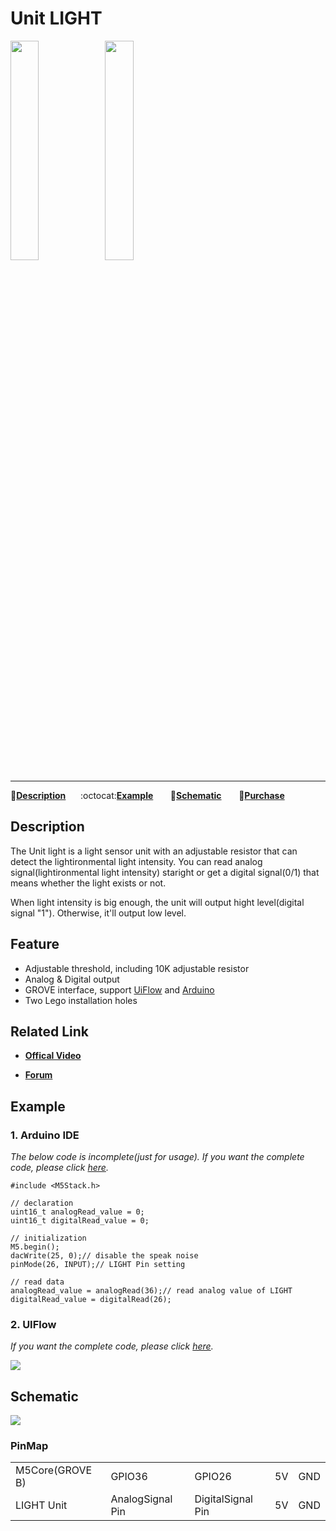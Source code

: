 # Unit LIGHT

<img src="assets/img/product_pics/unit/M5GO_Unit_light.png" width="30%" height="30%"><img src="assets/img/product_pics/unit/unit_light_grove_b.png" width="30%" height="30%">

***

:memo:**[Description](#Description)**&nbsp;&nbsp;&nbsp;&nbsp;&nbsp;&nbsp;:octocat:**[Example](#Example)**&nbsp;&nbsp;&nbsp;&nbsp;&nbsp;&nbsp; :electric_plug:**[Schematic](#Schematic)** &nbsp;&nbsp;&nbsp;&nbsp;&nbsp;&nbsp;🛒**[Purchase](https://www.aliexpress.com/store/product/M5Stack-Official-Light-Unit-with-Photoresistance-Grove-Port-Analog-Digital-Output-Compatible-with-M5GO-FIRE-ESP32/3226069_32920589923.html?spm=2114.12010615.8148356.4.1be27011RbDBo5)**

## Description

The Unit light is a light sensor unit with an adjustable resistor that can detect the lightironmental light intensity.
You can read analog signal(lightironmental light intensity) staright or get a digital signal(0/1) that means whether the light exists or not.

When light intensity is big enough, the unit will output hight level(digital signal "1"). Otherwise, it'll output low level.

## Feature

-  Adjustable threshold, including 10K adjustable resistor
-  Analog & Digital output
-  GROVE interface, support [UiFlow](http://flow.m5stack.com) and [Arduino](http://www.arduino.cc)
-  Two Lego installation holes

## Related Link

- **[Offical Video](https://www.youtube.com/channel/UCozgFVglWYQXbvTmGyS739w)**

- **[Forum](http://forum.m5stack.com/)**

## Example

### 1. Arduino IDE

*The below code is incomplete(just for usage). If you want the complete code, please click [here](https://github.com/m5stack/M5-ProductExampleCodes/tree/master/Unit/LIGHT/Arduino).*

```arduino
#include <M5Stack.h>

// declaration
uint16_t analogRead_value = 0;
uint16_t digitalRead_value = 0;

// initialization
M5.begin();
dacWrite(25, 0);// disable the speak noise
pinMode(26, INPUT);// LIGHT Pin setting

// read data
analogRead_value = analogRead(36);// read analog value of LIGHT
digitalRead_value = digitalRead(26);
```

### 2. UIFlow

*If you want the complete code, please click [here](https://github.com/m5stack/M5-ProductExampleCodes/tree/master/Unit/LIGHT/UIFlow).*

<img src="assets/img/product_pics/unit/unit_example/LIGHT/example_unit_light_03.png">

## Schematic

<img src="assets/img/product_pics/unit/light_sch.JPG">

### PinMap

<table>
 <tr><td>M5Core(GROVE B)</td><td>GPIO36</td><td>GPIO26</td><td>5V</td><td>GND</td></tr>
 <tr><td>LIGHT Unit</td><td>AnalogSignal Pin</td><td>DigitalSignal Pin</td><td>5V</td><td>GND</td></tr>
</table>